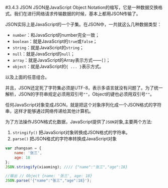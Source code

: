 #3.4.3 JSON
JSON是JavaScript Object Notation的缩写，它是一种数据交换格式。我们在进行网络请求传输数据的时候，基本上都用JSON传输了。

JSON实际上是JavaScript的一个子集。在JSON中，一共就这么几种数据类型：

* `number`：和JavaScript的number完全一致；
* `boolean`：就是JavaScript的`true`或`false`；
* `string`：就是JavaScript的`string`；
* `null`：就是JavaScript的`null`；
* `array`：就是JavaScript的Array表示方式——`[]`；
* `object`：就是JavaScript的`{ ... }`表示方式。

以及上面的任意组合。

并且，JSON还定死了字符集必须是UTF-8，表示多语言就没有问题了。为了统一解析，JSON的字符串规定必须用双引号`""`，Object的键也必须用双引号`""`。

任何JavaScript对象变成JSON，就是把这个对象序列化成一个JSON格式的字符串，这样才能够通过网络传递给其他计算机。


为了方法操作JSON格式化数据，JavaScript提供了`JSON`对象,主要两个方法:

1. `stringify()` 把JavaScript对象转换成JSON格式的字符串。
2. `parse()` 把JSON格式的字符串转换成JavaScript对象

```js
var zhangsan = {
    name: '张三',
    age: 18
};
JSON.stringify(xiaoming); //// {"name":"张三","age":18}
```

```js
//输出 // Object {name: '张三', age: 18}
JSON.parse('{"name":"张三","age":18}'); 
```